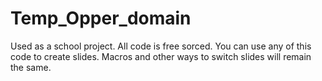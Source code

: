 # Temp_Opper_domain
Used as a school project. All code is free sorced. You can use any of this code to create slides. Macros and other ways to switch slides will remain the same.
